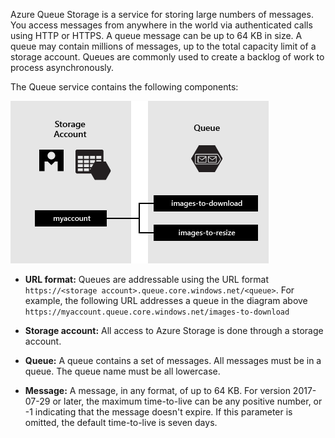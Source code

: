



Azure Queue Storage is a service for storing large numbers of messages. You access messages from anywhere in the world via authenticated calls using HTTP or HTTPS. A queue message can be up to 64 KB in size. A queue may contain millions of messages, up to the total capacity limit of a storage account. Queues are commonly used to create a backlog of work to process asynchronously.

The Queue service contains the following components:

![Image showing components of the queue service](./media/queue-storage-service-components.png)

* **URL format:** Queues are addressable using the URL format `https://<storage account>.queue.core.windows.net/<queue>`. For example, the following URL addresses a queue in the diagram above `https://myaccount.queue.core.windows.net/images-to-download`

* **Storage account:** All access to Azure Storage is done through a storage account. 

* **Queue:** A queue contains a set of messages. All messages must be in a queue. The queue name must be all lowercase.

* **Message:** A message, in any format, of up to 64 KB. For version 2017-07-29 or later, the maximum time-to-live can be any positive number, or -1 indicating that the message doesn't expire. If this parameter is omitted, the default time-to-live is seven days.
